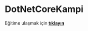 # DotNetCoreKampi
Eğitime ulaşmak için **[tıklayın](https://www.youtube.com/playlist?list=PLKnjBHu2xXNNkinaVhPqPZG0ubaLN63ci)**
